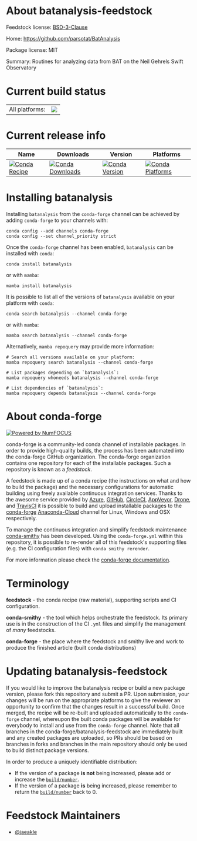 About batanalysis-feedstock
===========================

Feedstock license: [BSD-3-Clause](https://github.com/conda-forge/batanalysis-feedstock/blob/main/LICENSE.txt)

Home: https://github.com/parsotat/BatAnalysis

Package license: MIT

Summary: Routines for analyzing data from BAT on the Neil Gehrels Swift Observatory

Current build status
====================


<table><tr><td>All platforms:</td>
    <td>
      <a href="https://dev.azure.com/conda-forge/feedstock-builds/_build/latest?definitionId=20499&branchName=main">
        <img src="https://dev.azure.com/conda-forge/feedstock-builds/_apis/build/status/batanalysis-feedstock?branchName=main">
      </a>
    </td>
  </tr>
</table>

Current release info
====================

| Name | Downloads | Version | Platforms |
| --- | --- | --- | --- |
| [![Conda Recipe](https://img.shields.io/badge/recipe-batanalysis-green.svg)](https://anaconda.org/conda-forge/batanalysis) | [![Conda Downloads](https://img.shields.io/conda/dn/conda-forge/batanalysis.svg)](https://anaconda.org/conda-forge/batanalysis) | [![Conda Version](https://img.shields.io/conda/vn/conda-forge/batanalysis.svg)](https://anaconda.org/conda-forge/batanalysis) | [![Conda Platforms](https://img.shields.io/conda/pn/conda-forge/batanalysis.svg)](https://anaconda.org/conda-forge/batanalysis) |

Installing batanalysis
======================

Installing `batanalysis` from the `conda-forge` channel can be achieved by adding `conda-forge` to your channels with:

```
conda config --add channels conda-forge
conda config --set channel_priority strict
```

Once the `conda-forge` channel has been enabled, `batanalysis` can be installed with `conda`:

```
conda install batanalysis
```

or with `mamba`:

```
mamba install batanalysis
```

It is possible to list all of the versions of `batanalysis` available on your platform with `conda`:

```
conda search batanalysis --channel conda-forge
```

or with `mamba`:

```
mamba search batanalysis --channel conda-forge
```

Alternatively, `mamba repoquery` may provide more information:

```
# Search all versions available on your platform:
mamba repoquery search batanalysis --channel conda-forge

# List packages depending on `batanalysis`:
mamba repoquery whoneeds batanalysis --channel conda-forge

# List dependencies of `batanalysis`:
mamba repoquery depends batanalysis --channel conda-forge
```


About conda-forge
=================

[![Powered by
NumFOCUS](https://img.shields.io/badge/powered%20by-NumFOCUS-orange.svg?style=flat&colorA=E1523D&colorB=007D8A)](https://numfocus.org)

conda-forge is a community-led conda channel of installable packages.
In order to provide high-quality builds, the process has been automated into the
conda-forge GitHub organization. The conda-forge organization contains one repository
for each of the installable packages. Such a repository is known as a *feedstock*.

A feedstock is made up of a conda recipe (the instructions on what and how to build
the package) and the necessary configurations for automatic building using freely
available continuous integration services. Thanks to the awesome service provided by
[Azure](https://azure.microsoft.com/en-us/services/devops/), [GitHub](https://github.com/),
[CircleCI](https://circleci.com/), [AppVeyor](https://www.appveyor.com/),
[Drone](https://cloud.drone.io/welcome), and [TravisCI](https://travis-ci.com/)
it is possible to build and upload installable packages to the
[conda-forge](https://anaconda.org/conda-forge) [Anaconda-Cloud](https://anaconda.org/)
channel for Linux, Windows and OSX respectively.

To manage the continuous integration and simplify feedstock maintenance
[conda-smithy](https://github.com/conda-forge/conda-smithy) has been developed.
Using the ``conda-forge.yml`` within this repository, it is possible to re-render all of
this feedstock's supporting files (e.g. the CI configuration files) with ``conda smithy rerender``.

For more information please check the [conda-forge documentation](https://conda-forge.org/docs/).

Terminology
===========

**feedstock** - the conda recipe (raw material), supporting scripts and CI configuration.

**conda-smithy** - the tool which helps orchestrate the feedstock.
                   Its primary use is in the construction of the CI ``.yml`` files
                   and simplify the management of *many* feedstocks.

**conda-forge** - the place where the feedstock and smithy live and work to
                  produce the finished article (built conda distributions)


Updating batanalysis-feedstock
==============================

If you would like to improve the batanalysis recipe or build a new
package version, please fork this repository and submit a PR. Upon submission,
your changes will be run on the appropriate platforms to give the reviewer an
opportunity to confirm that the changes result in a successful build. Once
merged, the recipe will be re-built and uploaded automatically to the
`conda-forge` channel, whereupon the built conda packages will be available for
everybody to install and use from the `conda-forge` channel.
Note that all branches in the conda-forge/batanalysis-feedstock are
immediately built and any created packages are uploaded, so PRs should be based
on branches in forks and branches in the main repository should only be used to
build distinct package versions.

In order to produce a uniquely identifiable distribution:
 * If the version of a package **is not** being increased, please add or increase
   the [``build/number``](https://docs.conda.io/projects/conda-build/en/latest/resources/define-metadata.html#build-number-and-string).
 * If the version of a package **is** being increased, please remember to return
   the [``build/number``](https://docs.conda.io/projects/conda-build/en/latest/resources/define-metadata.html#build-number-and-string)
   back to 0.

Feedstock Maintainers
=====================

* [@jaeakle](https://github.com/jaeakle/)


